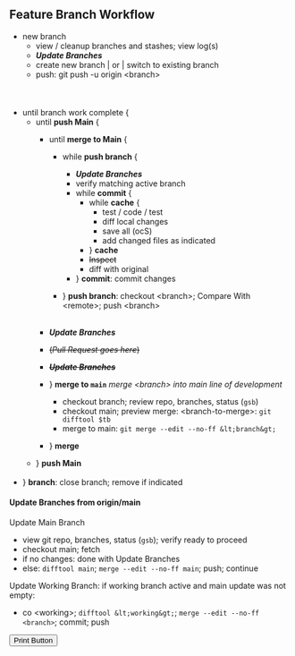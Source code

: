 ## Feature Branch Workflow

- new branch
  - view / cleanup branches and stashes; view log(s)
  - ***Update Branches***
  - create new branch | or | switch to existing branch
  - push: git push -u origin &lt;branch&gt;<br/><br/>
<br><br>
- until branch work complete {
  - until **push Main** {
    - until **merge to Main** {

      - while **push branch** {
        - ***Update Branches***
        - verify matching active branch
        - while **commit** {
          - while **cache** {
            - test / code / test
            - diff local changes
            - save all (ocS)
            - add changed files as indicated
          - } **cache**
          - ~~Inspect~~
          - diff with original
        - } **commit**: commit changes

      - } **push branch**: checkout &lt;branch&gt;; Compare With &lt;remote&gt;; push &lt;branch&gt;
<br/><br/>
    - ***Update Branches***
    - ~~(*Pull Request goes here*)~~
    - ~~***Update Branches***~~
    - } **merge to `main`** *merge &lt;branch&gt; into main line of development*
      - checkout branch; review repo, branches, status (`gsb`)
      - checkout main; preview merge: &lt;branch-to-merge&gt;: `git difftool $tb`
      - merge to main: `git merge --edit --no-ff &lt;branch&gt;`
    - } **merge**
  - } **push Main**
<br/><br>
- } **branch**: close branch; remove if indicated

#### Update Branches from origin/main
Update Main Branch
- view git repo, branches, status (`gsb`); verify ready to proceed
- checkout main; fetch
- if no changes: done with Update Branches
- else: `difftool main`; `merge --edit --no-ff main`; push; continue

Update Working Branch: if working branch active and main update was not empty:
- co &lt;working&gt;; `difftool &lt;working&gt;`; `merge --edit --no-ff <branch>`; commit; push

<button onclick="window.print()">Print Button</button>
